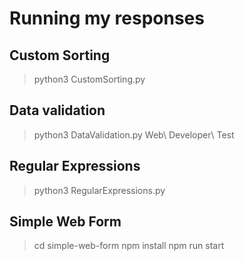 # Running my responses

## Custom Sorting

> python3 CustomSorting.py

## Data validation

> python3 DataValidation.py Web\ Developer\ Test

## Regular Expressions

> python3 RegularExpressions.py

## Simple Web Form

> cd simple-web-form
> npm install
> npm run start
